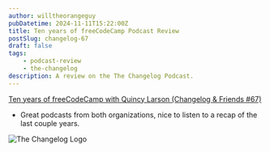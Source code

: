 ```yaml
---
author: willtheorangeguy
pubDatetime: 2024-11-11T15:22:00Z
title: Ten years of freeCodeCamp Podcast Review
postSlug: changelog-67
draft: false
tags:
    - podcast-review
    - the-changelog
description: A review on the The Changelog Podcast.
---
```


[Ten years of freeCodeCamp with Quincy Larson (Changelog & Friends #67)](https://changelog.com/friends/67)

-   Great podcasts from both organizations, nice to listen to a recap of the last couple years.

![The Changelog Logo](https://is1-ssl.mzstatic.com/image/thumb/Podcasts123/v4/b5/b1/43/b5b14333-7cbe-123d-c444-0204e5d08102/mza_311421542997449775.png/300x300bb.webp)
